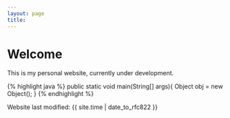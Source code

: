 ```yaml
---
layout: page
title: 
---
```


Welcome
=======

This is my personal website, currently under development.

{% highlight java %}
public static void main(String[] args){
    Object obj = new Object();
}
{% endhighlight %}

Website last modified: {{ site.time | date_to_rfc822 }}

